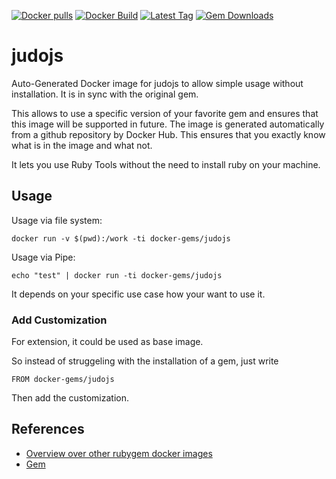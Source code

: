 [![Docker pulls](https://img.shields.io/docker/pulls/rubygem/judojs.svg)](https://hub.docker.com/r/rubygem/judojs/)
[![Docker Build](https://img.shields.io/docker/automated/rubygem/judojs.svg)](https://hub.docker.com/r/rubygem/judojs/)
[![Latest Tag](https://img.shields.io/github/tag/docker-rubygem/judojs.svg)](https://hub.docker.com/r/rubygem/judojs/)
[![Gem Downloads](https://img.shields.io/gem/dt/judojs.svg)](https://rubygems.org/gems/judojs/)
# judojs

Auto-Generated Docker image for judojs to allow simple usage without installation.
It is in sync with the original gem.

This allows to use a specific version of your favorite gem and ensures that this image will be supported in future.
The image is generated automatically from a github repository by Docker Hub.
This ensures that you exactly know what is in the image and what not.

It lets you use Ruby Tools without the need to install ruby on your machine.

## Usage

Usage via file system:

`docker run -v $(pwd):/work -ti docker-gems/judojs`

Usage via Pipe:

`echo "test" | docker run -ti docker-gems/judojs`

It depends on your specific use case how your want to use it.

### Add Customization

For extension, it could be used as base image.

So instead of struggeling with the installation of a gem, just write

`FROM docker-gems/judojs`

Then add the customization.

## References

 - [Overview over other rubygem docker images](https://github.com/thinkbot/docker-rubygem)
 - [Gem](https://rubygems.org/gems/judojs/)
